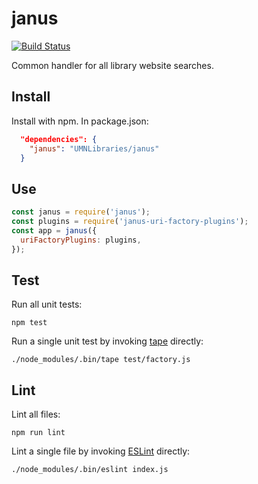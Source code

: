 # janus

[![Build Status](https://secure.travis-ci.org/UMNLibraries/janus.png)](http://travis-ci.org/UMNLibraries/janus)

Common handler for all library website searches.


## Install

Install with npm. In package.json:

```json
  "dependencies": {
    "janus": "UMNLibraries/janus"
  }
```

## Use

```javascript
const janus = require('janus');
const plugins = require('janus-uri-factory-plugins');
const app = janus({
  uriFactoryPlugins: plugins,
});
```

## Test

Run all unit tests:

```
npm test
```

Run a single unit test by invoking [tape](https://github.com/substack/tape) directly:

```
./node_modules/.bin/tape test/factory.js
```

## Lint

Lint all files:

```
npm run lint
```

Lint a single file by invoking [ESLint](http://eslint.org/) directly:

```
./node_modules/.bin/eslint index.js
```

